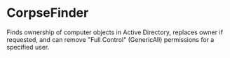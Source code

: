 # CorpseFinder
Finds ownership of computer objects in Active Directory, replaces owner if requested, and can remove "Full Control" (GenericAll) permissions for a specified user.
